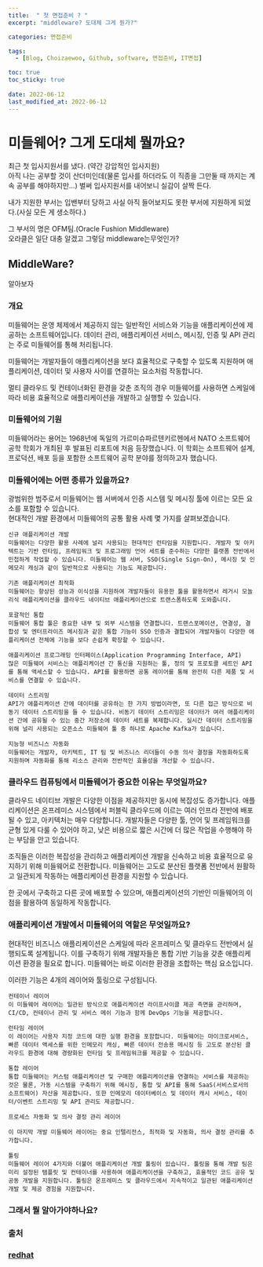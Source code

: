 ```yaml
---
title:  " 첫 면접준비 ? "
excerpt: "middleware? 도대체 그게 뭔가?"

categories: 면접준비

tags:
  - [Blog, Choizaewoo, Github, software, 면접준비, IT면접]

toc: true
toc_sticky: true
 
date: 2022-06-12
last_modified_at: 2022-06-12
---
```


# 미들웨어? 그게 도대체 뭘까요?

최근 첫 입사지원서를 냈다. (약간 강압적인 입사지원) <br>
아직 나는 공부할 것이 산더미인데(물론 입사를 하더라도 이 직종을 그만둘 때 까지는 계속 공부를 해야하지만...) 벌써 입사지원서를 내어보니 실감이 살짝 든다.<br>

내가 지원한 부서는 입밴부터 당하고 사실 아직 들어보지도 못한 부서에 지원하게 되었다.(사실 모든 게 생소하다.) <br>

그 부서의 명은 OFM팀.(Oracle Fushion Middleware) <br>
오라클은 일단 대충 알겠고 그렇담 middleware는무엇인가?<br>


## MiddleWare?

알아보자 <br>

### 개요
미들웨어는 운영 체제에서 제공하지 않는 일반적인 서비스와 기능을 애플리케이션에 제공하는 소프트웨어입니다. 데이터 관리, 애플리케이션 서비스, 메시징, 인증 및 API 관리는 주로 미들웨어를 통해 처리됩니다.<br>

미들웨어는 개발자들이 애플리케이션을 보다 효율적으로 구축할 수 있도록 지원하며 애플리케이션, 데이터 및 사용자 사이를 연결하는 요소처럼 작동합니다. <br>

멀티 클라우드 및 컨테이너화된 환경을 갖춘 조직의 경우 미들웨어를 사용하면 스케일에 따라 비용 효율적으로 애플리케이션을 개발하고 실행할 수 있습니다. <br>

### 미들웨어의 기원
미들웨어라는 용어는 1968년에 독일의 가르미슈파르텐키르헨에서 NATO 소프트웨어 공학 학회가 개최된 후 발표된 리포트에 처음 등장했습니다. 이 학회는 소프트웨어 설계, 프로덕션, 배포 등을 포함한 소프트웨어 공학 분야를 정의하고자 했습니다. <br>

### 미들웨어에는 어떤 종류가 있을까요?
광범위한 범주로서 미들웨어는 웹 서버에서 인증 시스템 및 메시징 툴에 이르는 모든 요소를 포함할 수 있습니다.<br> 현대적인 개발 환경에서 미들웨어의 공통 활용 사례 몇 가지를 살펴보겠습니다.<br>

    신규 애플리케이션 개발 
    미들웨어는 다양한 활용 사례에 널리 사용되는 현대적인 런타임을 지원합니다. 개발자 및 아키텍트는 기반 런타임, 프레임워크 및 프로그래밍 언어 세트를 준수하는 다양한 플랫폼 전반에서 민첩하게 작업할 수 있습니다. 미들웨어는 웹 서버, SSO(Single Sign-On), 메시징 및 인메모리 캐싱과 같이 일반적으로 사용되는 기능도 제공합니다.

    기존 애플리케이션 최적화 
    미들웨어는 향상된 성능과 이식성을 지원하여 개발자들이 유용한 툴을 활용하면서 레거시 모놀리식 애플리케이션을 클라우드 네이티브 애플리케이션으로 트랜스폼하도록 도와줍니다.

    포괄적인 통합
    미들웨어 통합 툴은 중요한 내부 및 외부 시스템을 연결합니다. 트랜스포메이션, 연결성, 결합성 및 엔터프라이즈 메시징과 같은 통합 기능이 SSO 인증과 결합되어 개발자들이 다양한 애플리케이션 전체에 기능을 보다 손쉽게 확장할 수 있습니다.

    애플리케이션 프로그래밍 인터페이스(Application Programming Interface, API)
    많은 미들웨어 서비스는 애플리케이션 간 통신을 지원하는 툴, 정의 및 프로토콜 세트인 API를 통해 액세스할 수 있습니다. API를 활용하면 공통 레이어를 통해 완전히 다른 제품 및 서비스를 연결할 수 있습니다. 

    데이터 스트리밍
    API가 애플리케이션 간에 데이터를 공유하는 한 가지 방법이라면, 또 다른 접근 방식으로 비동기 데이터 스트리밍을 들 수 있습니다. 비동기 데이터 스트리밍은 데이터가 여러 애플리케이션 간에 공유될 수 있는 중간 저장소에 데이터 세트를 복제합니다. 실시간 데이터 스트리밍을 위해 널리 사용되는 오픈소스 미들웨어 툴 중 하나로 Apache Kafka가 있습니다.

    지능형 비즈니스 자동화
    미들웨어는 개발자, 아키텍트, IT 팀 및 비즈니스 리더들이 수동 의사 결정을 자동화하도록 지원하며 자동화를 통해 리소스 관리와 전반적인 효율성을 개선할 수 있습니다.



### 클라우드 컴퓨팅에서 미들웨어가 중요한 이유는 무엇일까요?
클라우드 네이티브 개발은 다양한 이점을 제공하지만 동시에 복잡성도 증가합니다. 애플리케이션은 온프레미스 시스템에서 퍼블릭 클라우드에 이르는 여러 인프라 전반에 배포될 수 있고, 아키텍처는 매우 다양합니다. 개발자들은 다양한 툴, 언어 및 프레임워크를 균형 있게 다룰 수 있어야 하고, 낮은 비용으로 짧은 시간에 더 많은 작업을 수행해야 하는 부담을 안고 있습니다. <br>

조직들은 이러한 복잡성을 관리하고 애플리케이션 개발을 신속하고 비용 효율적으로 유지하기 위해 미들웨어로 전환합니다. 미들웨어는 고도로 분산된 플랫폼 전반에서 원활하고 일관되게 작동하는 애플리케이션 환경을 지원할 수 있습니다.<br>

한 곳에서 구축하고 다른 곳에 배포할 수 있으며, 애플리케이션의 기반인 미들웨어의 이점을 활용하여 동일하게 작동합니다.<br>

### 애플리케이션 개발에서 미들웨어의 역할은 무엇일까요?
현대적인 비즈니스 애플리케이션은 스케일에 따라 온프레미스 및 클라우드 전반에서 실행되도록 설계됩니다. 이를 구축하기 위해 개발자들은 통합 기반 기능을 갖춘 애플리케이션 환경을 필요로 합니다. 미들웨어는 바로 이러한 환경을 조합하는 핵심 요소입니다.<br>

이러한 기능은 4개의 레이어와 툴링으로 구성됩니다.<br>


    컨테이너 레이어 
    이 미들웨어 레이어는 일관된 방식으로 애플리케이션 라이프사이클 제공 측면을 관리하며, CI/CD, 컨테이너 관리 및 서비스 메쉬 기능과 함께 DevOps 기능을 제공합니다.

    런타임 레이어 
    이 레이어는 사용자 지정 코드에 대한 실행 환경을 포함합니다. 미들웨어는 마이크로서비스, 빠른 데이터 액세스를 위한 인메모리 캐싱, 빠른 데이터 전송용 메시징 등 고도로 분산된 클라우드 환경에 대해 경량화된 런타임 및 프레임워크를 제공할 수 있습니다.

    통합 레이어 
    통합 미들웨어는 커스텀 애플리케이션 및 구매한 애플리케이션을 연결하는 서비스를 제공하는 것은 물론, 가동 시스템을 구축하기 위해 메시징, 통합 및 API를 통해 SaaS(서비스로서의 소프트웨어) 자산을 제공합니다. 또한 인메모리 데이터베이스 및 데이터 캐시 서비스, 데이터/이벤트 스트리밍 및 API 관리도 제공합니다.

    프로세스 자동화 및 의사 결정 관리 레이어

    이 마지막 개발 미들웨어 레이어는 중요 인텔리전스, 최적화 및 자동화, 의사 결정 관리를 추가합니다.

    툴링
    미들웨어 레이어 4가지와 더불어 애플리케이션 개발 툴링이 있습니다. 툴링을 통해 개발 팀은 미리 설정된 템플릿 및 컨테이너를 사용하여 애플리케이션을 구축하고, 효율적인 코드 공유 및 공동 개발을 지원합니다. 툴링은 온프레미스 및 클라우드에서 지속적이고 일관된 애플리케이션 개발 및 제공 경험을 지원합니다.


### 그래서 뭘 알아가야하나요?    


### 출처  
### [redhat](https://www.redhat.com/ko/topics/middleware/what-is-middleware, "redHat link")



